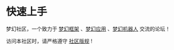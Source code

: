 # 快速上手

梦幻社区，一个致力于 [梦幻框架](../framework/) 、[梦幻应用](../app/) 、[梦幻机器人](https://drea.cc/chat.php) 交流的论坛！

访问本社区时，请严格遵守 [社区版规](./rule.md) !